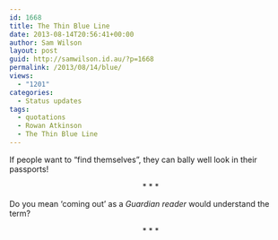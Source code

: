 ```yaml
---
id: 1668
title: The Thin Blue Line
date: 2013-08-14T20:56:41+00:00
author: Sam Wilson
layout: post
guid: http://samwilson.id.au/?p=1668
permalink: /2013/08/14/blue/
views:
  - "1201"
categories:
  - Status updates
tags:
  - quotations
  - Rowan Atkinson
  - The Thin Blue Line
---
```

If people want to “find themselves”, they can bally well look in their passports!

<p style="text-align:center">
  * * *
</p>

Do you mean ‘coming out’ as a _Guardian reader_ would understand the term?

<p style="text-align:center">
  * * *
</p>
